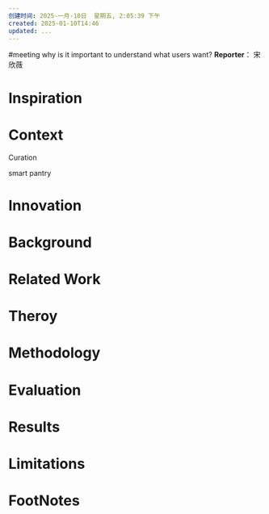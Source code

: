```yaml
---
创建时间: 2025-一月-10日  星期五, 2:05:39 下午
created: 2025-01-10T14:46
updated: ...
---
```

#meeting 
why is it important to understand what users want?
**Reporter**： 宋欣薇

# Inspiration


# Context
Curation

smart pantry

# Innovation



# Background



# Related Work



# Theroy



# Methodology



# Evaluation



# Results



# Limitations



# FootNotes
